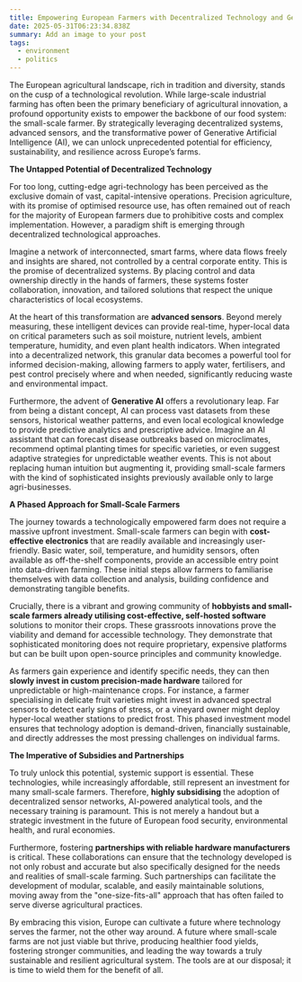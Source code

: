 ```yaml
---
title: Empowering European Farmers with Decentralized Technology and Gen-AI
date: 2025-05-31T06:23:34.838Z
summary: Add an image to your post
tags:
  - environment
  - politics
---
```

The European agricultural landscape, rich in tradition and diversity, stands on the cusp of a technological revolution. While large-scale industrial farming has often been the primary beneficiary of agricultural innovation, a profound opportunity exists to empower the backbone of our food system: the small-scale farmer. By strategically leveraging decentralized systems, advanced sensors, and the transformative power of Generative Artificial Intelligence (AI), we can unlock unprecedented potential for efficiency, sustainability, and resilience across Europe’s farms.

**The Untapped Potential of Decentralized Technology**

For too long, cutting-edge agri-technology has been perceived as the exclusive domain of vast, capital-intensive operations. Precision agriculture, with its promise of optimised resource use, has often remained out of reach for the majority of European farmers due to prohibitive costs and complex implementation. However, a paradigm shift is emerging through decentralized technological approaches.

Imagine a network of interconnected, smart farms, where data flows freely and insights are shared, not controlled by a central corporate entity. This is the promise of decentralized systems. By placing control and data ownership directly in the hands of farmers, these systems foster collaboration, innovation, and tailored solutions that respect the unique characteristics of local ecosystems.

At the heart of this transformation are **advanced sensors**. Beyond merely measuring, these intelligent devices can provide real-time, hyper-local data on critical parameters such as soil moisture, nutrient levels, ambient temperature, humidity, and even plant health indicators. When integrated into a decentralized network, this granular data becomes a powerful tool for informed decision-making, allowing farmers to apply water, fertilisers, and pest control precisely where and when needed, significantly reducing waste and environmental impact.

Furthermore, the advent of **Generative AI** offers a revolutionary leap. Far from being a distant concept, AI can process vast datasets from these sensors, historical weather patterns, and even local ecological knowledge to provide predictive analytics and prescriptive advice. Imagine an AI assistant that can forecast disease outbreaks based on microclimates, recommend optimal planting times for specific varieties, or even suggest adaptive strategies for unpredictable weather events. This is not about replacing human intuition but augmenting it, providing small-scale farmers with the kind of sophisticated insights previously available only to large agri-businesses.

**A Phased Approach for Small-Scale Farmers**

The journey towards a technologically empowered farm does not require a massive upfront investment. Small-scale farmers can begin with **cost-effective electronics** that are readily available and increasingly user-friendly. Basic water, soil, temperature, and humidity sensors, often available as off-the-shelf components, provide an accessible entry point into data-driven farming. These initial steps allow farmers to familiarise themselves with data collection and analysis, building confidence and demonstrating tangible benefits.

Crucially, there is a vibrant and growing community of **hobbyists and small-scale farmers already utilising cost-effective, self-hosted software** solutions to monitor their crops. These grassroots innovations prove the viability and demand for accessible technology. They demonstrate that sophisticated monitoring does not require proprietary, expensive platforms but can be built upon open-source principles and community knowledge.

As farmers gain experience and identify specific needs, they can then **slowly invest in custom precision-made hardware** tailored for unpredictable or high-maintenance crops. For instance, a farmer specialising in delicate fruit varieties might invest in advanced spectral sensors to detect early signs of stress, or a vineyard owner might deploy hyper-local weather stations to predict frost. This phased investment model ensures that technology adoption is demand-driven, financially sustainable, and directly addresses the most pressing challenges on individual farms.

**The Imperative of Subsidies and Partnerships**

To truly unlock this potential, systemic support is essential. These technologies, while increasingly affordable, still represent an investment for many small-scale farmers. Therefore, **highly subsidising** the adoption of decentralized sensor networks, AI-powered analytical tools, and the necessary training is paramount. This is not merely a handout but a strategic investment in the future of European food security, environmental health, and rural economies.

Furthermore, fostering **partnerships with reliable hardware manufacturers** is critical. These collaborations can ensure that the technology developed is not only robust and accurate but also specifically designed for the needs and realities of small-scale farming. Such partnerships can facilitate the development of modular, scalable, and easily maintainable solutions, moving away from the "one-size-fits-all" approach that has often failed to serve diverse agricultural practices.

By embracing this vision, Europe can cultivate a future where technology serves the farmer, not the other way around. A future where small-scale farms are not just viable but thrive, producing healthier food yields, fostering stronger communities, and leading the way towards a truly sustainable and resilient agricultural system. The tools are at our disposal; it is time to wield them for the benefit of all.